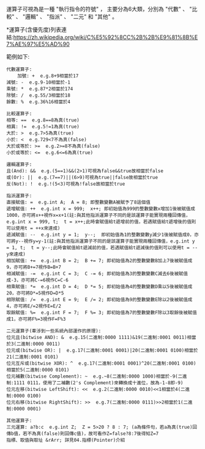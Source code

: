 運算子可視為是一種 "執行指令的符號" ，
主要分為6大類，分別為 "代數" 、 "比較" 、 "邏輯" 、 "指派" 、 "二元" 和 "其他" 。

\*運算子(含優先度)列表連結:<https://zh.wikipedia.org/wiki/C%E5%92%8CC%2B%2B%E9%81%8B%E7%AE%97%E5%AD%90>


範例如下:

    代數運算子:
        加號: +  e.g.8+9相當於17
	減號: -  e.g.9-10相當於-1
	乘號: *  e.g.87*2相當於174
	除號: /  e.g.55/3相當於18
	餘數: %  e.g.36%16相當於4

    比較運算子:
	相等: ==  e.g.8==8為真(true)
	相異: !=  e.g.5!=1為真(true)
	大於: >  e.g.7>5為真(true)
	小於: <  e.g.729<7不為真(false)
	大於或等於: >=  e.g.2>=8不為真(false)
	小於或等於: <=  e.g.6<=6為真(true)

    邏輯運算子:
	且(And): &&  e.g.(5==1)&&(2>1)可視為false&&true故相當於false
	或(Or): ||  e.g.(7==7)||(6>9)可視為true||false故相當於true
	反(Not): !  e.g.!(5<3)可視為!false故相當於true

    指派運算子:
	直接賦值: =  e.g.int A;  A = 8; 即整數變數A被賦予了8這個值
	遞增賦值: ++  e.g.int x = 999;  x++; 即初始值為999的整數變數x增加1後被賦值成1000，亦可將x++視作x=x+1(註:與其他指派運算子不同的是該運算子能實現兩種回傳值，e.g.int x = 999, t;  t = x++;此時會賦值給t遞增前的值，若遇賦值給t遞增後的值則可以使用t = ++x來達成)
	遞減賦值: --  e.g.int y = 1;  y--;  即初始值為1的整數變數y減少1後被賦值成0，亦可將y--視作y=y-1(註:與其他指派運算子不同的是該運算子能實現兩種回傳值，e.g.int y = 1, t;  t = y--;此時會賦值給t遞減前的值，若遇賦值給t遞減後的值則可以使用t = --y來達成)
	相加賦值: +=  e.g.int B = 2;  B += 7; 即初始值為2的整數變數B加上7後被賦值成9，亦可將B+=7視作B=B+7
	相減賦值: -=  e.g.int C = 3;  C -= 6; 即初始值為3的整數變數C減去6後被賦值成-3，亦可將C-=6視作C=C-6
	相乘賦值: *=  e.g.int D = 4;  D *= 5; 即初始值為4的整數變數D乘以5後被賦值成20，亦可將D*=5視作D=D*5
	相除賦值: /=  e.g.int E = 9;  E /= 2; 即初始值為9的整數變數E除以2後被賦值成4，亦可將E/=2視作E=E/2
	取餘賦值: %=  e.g.int F = 7;  F %= 3; 即初始值為7的整數變數F除以3取餘後被賦值成1，亦可將F%=3視作F=F%3

    二元運算子(牽涉到一些系統內部運作的原理):
	位元且(bitwise AND): &  e.g.15(二進制:0000 1111)&19(二進制:0001 0011)相當於3(二進制:0000 0011)
	位元或(bitwise OR): |  e.g.17(二進制:0001 0001)|20(二進制:0001 0100)相當於21(二進制:0001 0101)
	位元互斥或(bitwise XOR): ^  e.g.17(二進制:0001 0001)^20(二進制:0001 0100)相當於5(二進制:0000 0101)
	位元補數(bitwise Complement): ~  e.g.~8(二進制:0000 1000)相當於-9(二進制:1111 0111，使用了二補數(2's Complement)來轉換成十進位，故為-1-8即-9)
	位元左移(bitwise LeftShift): <<  e.g.2(二進制:0000 0010)<<1相當於4(二進制:0000 0100)
	位元右移(bitwise RightShift): >>  e.g.7(二進制:0000 0111)>>2相當於1(二進制:0000 0001)

    其他運算子:
	三元運算: a?b:c  e.g.int Z;  Z = 5>20 ? 8 : 7; (a為條件句，若a為真(true)回傳b值，若不為真(false)則回傳c值)，故可看作Z=false?8:7後得知Z=7
	指標、取值與取址 &rArr; 詳見04.指標(Pointer)介紹
